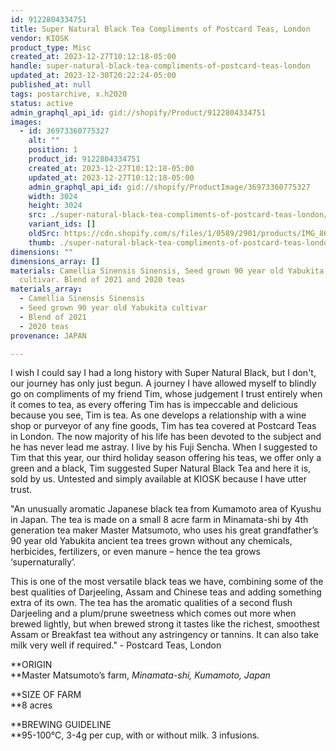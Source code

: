 ```yaml
---
id: 9122804334751
title: Super Natural Black Tea Compliments of Postcard Teas, London
vendor: KIOSK
product_type: Misc
created_at: 2023-12-27T10:12:18-05:00
handle: super-natural-black-tea-compliments-of-postcard-teas-london
updated_at: 2023-12-30T20:22:24-05:00
published_at: null
tags: postarchive, x.h2020
status: active
admin_graphql_api_id: gid://shopify/Product/9122804334751
images:
  - id: 36973360775327
    alt: ""
    position: 1
    product_id: 9122804334751
    created_at: 2023-12-27T10:12:18-05:00
    updated_at: 2023-12-27T10:12:18-05:00
    admin_graphql_api_id: gid://shopify/ProductImage/36973360775327
    width: 3024
    height: 3024
    src: ./super-natural-black-tea-compliments-of-postcard-teas-london/super-natural-black-tea-compliments-of-postcard-teas-london__0.jpg
    variant_ids: []
    oldSrc: https://cdn.shopify.com/s/files/1/0589/2901/products/IMG_8616.jpg?v=1703689938
    thumb: ./super-natural-black-tea-compliments-of-postcard-teas-london/super-natural-black-tea-compliments-of-postcard-teas-london__0-thumb.jpg
dimensions: ""
dimensions_array: []
materials: Camellia Sinensis Sinensis, Seed grown 90 year old Yabukita
  cultivar. Blend of 2021 and 2020 teas
materials_array:
  - Camellia Sinensis Sinensis
  - Seed grown 90 year old Yabukita cultivar
  - Blend of 2021
  - 2020 teas
provenance: JAPAN

---
```


I wish I could say I had a long history with Super Natural Black, but I don't, our journey has only just begun. A journey I have allowed myself to blindly go on compliments of my friend Tim, whose judgement I trust entirely when it comes to tea, as every offering Tim has is impeccable and delicious because you see, Tim is tea. As one develops a relationship with a wine shop or purveyor of any fine goods, Tim has tea covered at Postcard Teas in London. The now majority of his life has been devoted to the subject and he has never lead me astray. I live by his Fuji Sencha. When I suggested to Tim that this year, our third holiday season offering his teas, we offer only a green and a black, Tim suggested Super Natural Black Tea and here it is, sold by us. Untested and simply available at KIOSK because I have utter trust. 

"An unusually aromatic Japanese black tea from Kumamoto area of Kyushu in Japan. The tea is made on a small 8 acre farm in Minamata-shi by 4th generation tea maker Master Matsumoto, who uses his great grandfather’s 90 year old Yabukita ancient tea trees grown without any chemicals, herbicides, fertilizers, or even manure – hence the tea grows ‘supernaturally’.

This is one of the most versatile black teas we have, combining some of the best qualities of Darjeeling, Assam and Chinese teas and adding something extra of its own. The tea has the aromatic qualities of a second flush Darjeeling and a plum/prune sweetness which comes out more when brewed lightly, but when brewed strong it tastes like the richest, smoothest Assam or Breakfast tea without any astringency or tannins. It can also take milk very well if required." - Postcard Teas, London  

**ORIGIN  
**Master Matsumoto’s farm, _Minamata-shi, Kumamoto, Japan_

**SIZE OF FARM  
**8 acres

**BREWING GUIDELINE  
**95-100°C, 3-4g per cup, with or without milk. 3 infusions.